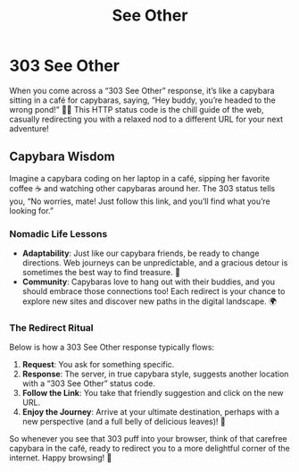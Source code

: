 ﻿---
category: 3xx
code: 303
cover: https://firebasestorage.googleapis.com/v0/b/capy-http.appspot.com/o/Capy-303-750x600.avif?alt=media
thumbnail: https://firebasestorage.googleapis.com/v0/b/capy-http.appspot.com/o/Capy-303-250x200.avif?alt=media
coverAlt: See Other
description: See Other
pubDate: 2014-06-01
tags:
- 3xx
title: See Other
---


# 303 See Other

When you come across a “303 See Other” response, it’s like a capybara sitting in a café for capybaras, saying, “Hey buddy, you’re headed to the wrong pond!” 🦙✨ This HTTP status code is the chill guide of the web, casually redirecting you with a relaxed nod to a different URL for your next adventure!
## Capybara Wisdom

Imagine a capybara coding on her laptop in a café, sipping her favorite coffee ☕ and watching other capybaras around her. The 303 status tells you, “No worries, mate! Just follow this link, and you’ll find what you’re looking for.”

### Nomadic Life Lessons

- **Adaptability**: Just like our capybara friends, be ready to change directions. Web journeys can be unpredictable, and a gracious detour is sometimes the best way to find treasure. 💎
- **Community**: Capybaras love to hang out with their buddies, and you should embrace those connections too! Each redirect is your chance to explore new sites and discover new paths in the digital landscape. 🌍
### The Redirect Ritual

Below is how a 303 See Other response typically flows:

1. **Request**: You ask for something specific.
2. **Response**: The server, in true capybara style, suggests another location with a “303 See Other” status code.
3. **Follow the Link**: You take that friendly suggestion and click on the new URL.
4. **Enjoy the Journey**: Arrive at your ultimate destination, perhaps with a new perspective (and a full belly of delicious leaves)! 🌿

So whenever you see that 303 puff into your browser, think of that carefree capybara in the café, ready to redirect you to a more delightful corner of the internet. Happy browsing! 🎉